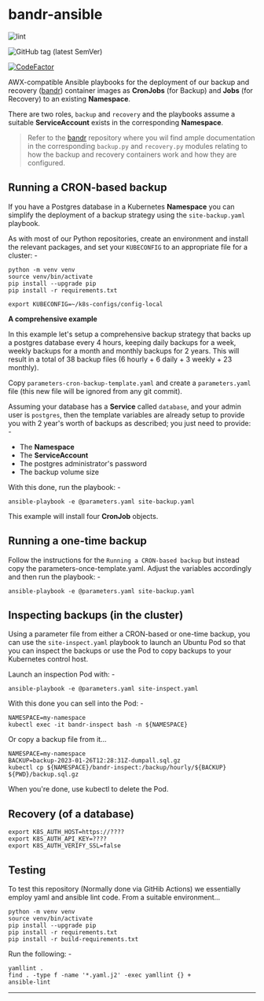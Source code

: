 # bandr-ansible

![lint](https://github.com/InformaticsMatters/bandr-ansible/workflows/lint/badge.svg)

![GitHub tag (latest SemVer)](https://img.shields.io/github/v/tag/informaticsmatters/bandr-ansible)

[![CodeFactor](https://www.codefactor.io/repository/github/informaticsmatters/bandr-ansible/badge)](https://www.codefactor.io/repository/github/informaticsmatters/bandr-ansible)

AWX-compatible Ansible playbooks for the deployment of our backup and recovery
([bandr]) container images as **CronJobs** (for Backup) and **Jobs**
(for Recovery) to an existing **Namespace**.

There are two roles, `backup` and `recovery` and the playbooks assume
a suitable **ServiceAccount** exists in the corresponding  **Namespace**.

>   Refer to the [bandr] repository where you wil find ample documentation in the
    corresponding `backup.py` and `recovery.py` modules relating to how the backup and
    recovery containers work and how they are configured.

## Running a CRON-based backup
If you have a Postgres database in a Kubernetes **Namespace** you can simplify the
deployment of a backup strategy using the `site-backup.yaml` playbook.

As with most of our Python repositories, create an environment and install the
relevant packages, and set your `KUBECONFIG` to an appropriate file for a cluster: -

    python -m venv venv
    source venv/bin/activate
    pip install --upgrade pip
    pip install -r requirements.txt

    export KUBECONFIG=~/k8s-configs/config-local

**A comprehensive example**

In this example let's setup a comprehensive backup strategy that backs up a
postgres database every 4 hours, keeping daily backups for a week, weekly backups for a
month and monthly backups for 2 years. This will result in a total of 38 backup files
(6 hourly + 6 daily + 3 weekly + 23 monthly).

Copy `parameters-cron-backup-template.yaml` and create a `parameters.yaml` file
(this new file will be ignored from any git commit).

Assuming your database has a **Service** called `database`, and your admin user is
`postgres`, then the template variables are already setup to provide you with 2
year's worth of backups as described; you just need to provide: -

- The **Namespace**
- The **ServiceAccount**
- The postgres administrator's password
- The backup volume size

With this done, run the playbook: -

    ansible-playbook -e @parameters.yaml site-backup.yaml

This example will install four **CronJob** objects.

## Running a one-time backup
Follow the instructions for the `Running a CRON-based backup` but instead
copy the parameters-once-template.yaml. Adjust the variables accordingly and then
run the playbook: -

    ansible-playbook -e @parameters.yaml site-backup.yaml

## Inspecting backups (in the cluster)
Using a parameter file from either a CRON-based or one-time backup,
you can use the `site-inspect.yaml` playbook to launch an Ubuntu Pod
so that you can inspect the backups or use the Pod to copy backups to your
Kubernetes control host.

Launch an inspection Pod with: -

    ansible-playbook -e @parameters.yaml site-inspect.yaml

With this done you can sell into the Pod: -

    NAMESPACE=my-namespace
    kubectl exec -it bandr-inspect bash -n ${NAMESPACE}

Or copy a backup file from it...

    NAMESPACE=my-namespace
    BACKUP=backup-2023-01-26T12:28:31Z-dumpall.sql.gz
    kubectl cp ${NAMESPACE}/bandr-inspect:/backup/hourly/${BACKUP} ${PWD}/backup.sql.gz

When you're done, use kubectl to delete the Pod.

## Recovery (of a database)

    export K8S_AUTH_HOST=https://????
    export K8S_AUTH_API_KEY=????
    export K8S_AUTH_VERIFY_SSL=false

## Testing
To test this repository (Normally done via GitHib Actions)
we essentially employ yaml and ansible lint code. From a suitable
environment...

    python -m venv venv
    source venv/bin/activate
    pip install --upgrade pip
    pip install -r requirements.txt
    pip install -r build-requirements.txt

Run the following: -

    yamllint .
    find . -type f -name '*.yaml.j2' -exec yamllint {} +
    ansible-lint

---

[bandr]: https://github.com/InformaticsMatters/bandr
